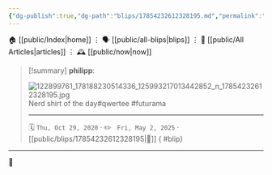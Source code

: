 ```yaml
---
{"dg-publish":true,"dg-path":"blips/17854232612328195.md","permalink":"/blips/17854232612328195/","title":"philipp on instagram @ 2020-10-29"}
---
```



<div class="transclusion internal-embed is-loaded"><div class="markdown-embed">




🏠 [[public/Index\|home]]  ⋮ 🗣️ [[public/all-blips\|blips]] ⋮  📝 [[public/All Articles\|articles]]  ⋮ 🕰️ [[public/now\|now]]


</div></div>


> [!summary] **philipp**:
>
> ![122899761_178188230514336_125993217013442852_n_17854232612328195.jpg](/img/user/attachments/122899761_178188230514336_125993217013442852_n_17854232612328195.jpg)
> Nerd shirt of the day#qwertee #futurama
> - - -
>
> 🗓️ <code>Thu, Oct 29, 2020</code>  · ✏️ <code> Fri, May 2, 2025</code>  · [[public/blips/17854232612328195\|🔗]]
{ #blip}


- - -

 👾
